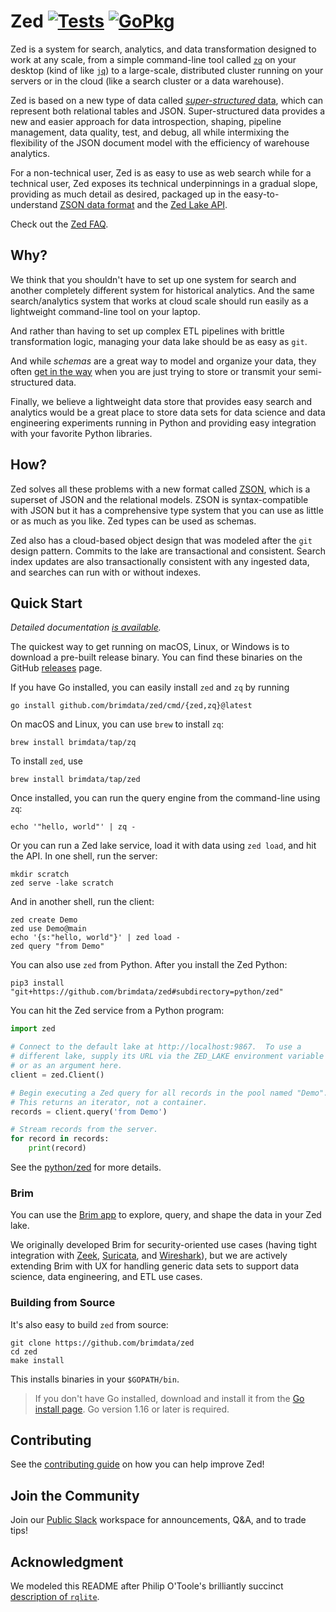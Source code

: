 # Zed [![Tests][tests-img]][tests] [![GoPkg][gopkg-img]][gopkg]

Zed is a system for search, analytics, and data transformation
designed to work at any scale, from a simple command-line tool called [`zq`](docs/zq/README.md)
on your desktop (kind of like [`jq`](https://stedolan.github.io/jq/))
to a large-scale, distributed cluster running on your servers or in the cloud
(like a search cluster or a data warehouse).

Zed is based on a new type of data called
[_super-structured_ data](docs/formats/README.md#2-zed-a-super-structured-pattern),
which can represent both relational tables and JSON.  Super-structured data provides a new
and easier approach for data introspection, shaping, pipeline management,
data quality, test, and debug, all while intermixing the flexibility of
the JSON document model with the efficiency of warehouse analytics.

For a non-technical user, Zed is as easy to use as web search
while for a technical user, Zed exposes its technical underpinnings
in a gradual slope, providing as much detail as desired,
packaged up in the easy-to-understand
[ZSON data format](docs/formats/zson.md) and the
[Zed Lake API](docs/zed/api.md).

Check out the [Zed FAQ](FAQ.md).

## Why?

We think that you shouldn't have to set up one system
for search and another completely different system for historical analytics.
And the same search/analytics system that works at cloud scale should run easily as
a lightweight command-line tool on your laptop.

And rather than having to set up complex ETL pipelines with brittle
transformation logic, managing your data lake should be as easy as `git`.

And while _schemas_ are a great way to model and organize your data, they often
[get in the way](https://github.com/brimdata/sharkfest-21#schemas-a-double-edged-sword)
when you are just trying to store or transmit your semi-structured data.

Finally, we believe a lightweight data store that provides easy search and analytics
would be a great place to store data sets for data science and
data engineering experiments running in Python and providing easy
integration with your favorite Python libraries.

## How?

Zed solves all these problems with a new format called
[ZSON](docs/formats/zson.md),
which is a superset of JSON and the relational models.
ZSON is syntax-compatible with JSON
but it has a comprehensive type system that you can use as little or as much as you like.
Zed types can be used as schemas.

Zed also has a cloud-based object design that was modeled after
the `git` design pattern.  Commits to the lake are transactional
and consistent.  Search index updates are also transactionally
consistent with any ingested data, and searches can run with or
without indexes.

## Quick Start

_Detailed documentation [is available](docs/README.md)._

The quickest way to get running on macOS, Linux, or Windows
is to download a pre-built release binary.
You can find these binaries on the GitHub
[releases](https://github.com/brimdata/zed/releases) page.

If you have Go installed, you can easily install `zed` and `zq` by running
```
go install github.com/brimdata/zed/cmd/{zed,zq}@latest
```
On macOS and Linux, you can use `brew` to install `zq`:
```
brew install brimdata/tap/zq
```
To install `zed`, use
```
brew install brimdata/tap/zed
```
Once installed, you can run the query engine from the command-line using `zq`:
```
echo '"hello, world"' | zq -
```
Or you can run a Zed lake service, load it with data using `zed load`, and hit the API.
In one shell, run the server:
```
mkdir scratch
zed serve -lake scratch
```
And in another shell, run the client:
```
zed create Demo
zed use Demo@main
echo '{s:"hello, world"}' | zed load -
zed query "from Demo"
```
You can also use `zed` from Python.  After you install the Zed Python:
```
pip3 install "git+https://github.com/brimdata/zed#subdirectory=python/zed"
```
You can hit the Zed service from a Python program:
```python
import zed

# Connect to the default lake at http://localhost:9867.  To use a
# different lake, supply its URL via the ZED_LAKE environment variable
# or as an argument here.
client = zed.Client()

# Begin executing a Zed query for all records in the pool named "Demo".
# This returns an iterator, not a container.
records = client.query('from Demo')

# Stream records from the server.
for record in records:
    print(record)
```
See the [python/zed](python/zed) for more details.

### Brim

You can use the [Brim app](https://github.com/brimdata/brim)
to explore, query, and shape the data in your Zed lake.

We originally developed Brim for security-oriented use cases
(having tight integration with [Zeek](https://zeek.org/),
[Suricata](https://suricata.io/), and
[Wireshark](https://www.wireshark.org/)),
but we are actively extending Brim with UX for handling generic
data sets to support data science, data engineering, and ETL use cases.

### Building from Source

It's also easy to build `zed` from source:
```
git clone https://github.com/brimdata/zed
cd zed
make install
```
This installs binaries in your `$GOPATH/bin`.

> If you don't have Go installed, download and install it from the
> [Go install page](https://golang.org/doc/install). Go version 1.16 or later is
> required.

## Contributing

See the [contributing guide](CONTRIBUTING.md) on how you can help improve Zed!

## Join the Community

Join our [Public Slack](https://www.brimdata.io/join-slack/) workspace for announcements, Q&A, and to trade tips!

## Acknowledgment

We modeled this README after
Philip O'Toole's brilliantly succinct
[description of `rqlite`](https://github.com/rqlite/rqlite).

[tests-img]: https://github.com/brimdata/zed/workflows/Tests/badge.svg
[tests]: https://github.com/brimdata/zed/actions?query=workflow%3ATests
[gopkg-img]: https://pkg.go.dev/badge/github.com/brimdata/zed
[gopkg]: https://pkg.go.dev/github.com/brimdata/zed
